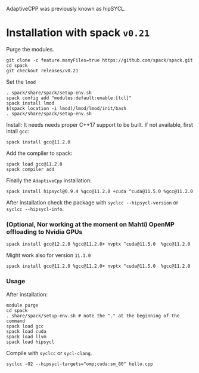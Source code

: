 AdaptiveCPP was previously known as hipSYCL.

# Installation with spack `v0.21`
Purge the modules. 
``` 
git clone -c feature.manyFiles=true https://github.com/spack/spack.git
cd spack
git checkout releases/v0.21
```
Set the `lmod`

```
. spack/share/spack/setup-env.sh
spack config add "modules:default:enable:[tcl]"
spack install lmod
$(spack location -i lmod)/lmod/lmod/init/bash
. spack/share/spack/setup-env.sh
``` 

Install:
It needs needs proper C++17 support to be built. If not available, first intall `gcc`:

 ```
spack install gcc@11.2.0
```
Add the compiler to spack:

```
spack load gcc@11.2.0
spack compiler add
```
Finally the `AdaptiveCpp` installation:
```
spack install hipsycl@0.9.4 %gcc@11.2.0 +cuda ^cuda@11.5.0 %gcc@11.2.0
```

After installation check the package with `syclcc --hipsycl-version` or `syclcc --hipsycl-info`.

### (Optional, Nor working at the moment on Mahti) OpenMP offloading to Nvidia GPUs

```
spack install gcc@12.2.0 %gcc@11.2.0+ nvptx ^cuda@11.5.0  %gcc@11.2.0
```
Might work also for version `11.1.0`
```
spack install gcc@11.2.0 %gcc@11.2.0+ nvptx ^cuda@11.5.0  %gcc@11.2.0
```

### Usage
After installation:

```
module purge
cd spack
. share/spack/setup-env.sh # note the "." at the beginning of the command
spack load gcc
spack load cuda
spack load llvm
spack load hipsycl
```
Compile with `syclcc` or `sycl-clang`. 
```
syclcc -O2 --hipsycl-targets="omp;cuda:sm_80" hello.cpp
```

